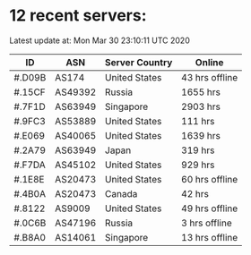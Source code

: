 # 12 recent servers:

Latest update at: Mon Mar 30 23:10:11 UTC 2020

| ID | ASN | Server Country | Online |
| -- | --- | -------------- | ------ |
| #.D09B | AS174 | United States | 43 hrs offline |
| #.15CF | AS49392 | Russia | 1655 hrs |
| #.7F1D | AS63949 | Singapore | 2903 hrs |
| #.9FC3 | AS53889 | United States | 111 hrs |
| #.E069 | AS40065 | United States | 1639 hrs |
| #.2A79 | AS63949 | Japan | 319 hrs |
| #.F7DA | AS45102 | United States | 929 hrs |
| #.1E8E | AS20473 | United States | 60 hrs offline |
| #.4B0A | AS20473 | Canada | 42 hrs |
| #.8122 | AS9009 | United States | 49 hrs offline |
| #.0C6B | AS47196 | Russia | 3 hrs offline |
| #.B8A0 | AS14061 | Singapore | 13 hrs offline |


